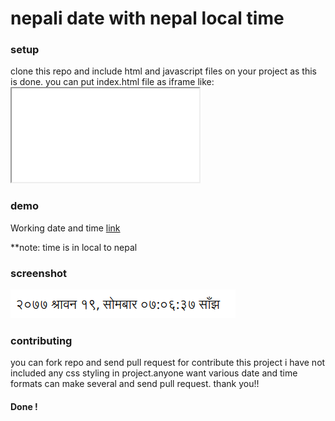 # nepali date with nepal local time

### setup
clone this repo and include html and javascript files on your project as this is done.
you can put index.html file as iframe like: <code><iframe src="index.html" title=""></iframe></code>

### demo
 Working date and time [link](https://khumnath.github.io/nepali-date-time)


**note: time is in local to nepal



### screenshot
![screenshot](https://github.com/khumnath/nepali-date-time/blob/master/screenshot.png)

### contributing
you can fork repo and send pull request for contribute this project
i have not included any css styling in project.anyone want various date and time formats can make several and send pull request.
thank you!!
#### Done !
